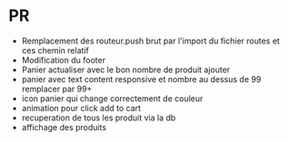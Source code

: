 # PR
- Remplacement des routeur.push brut par l'import du fichier routes et ces chemin relatif
- Modification du footer
- Panier actualiser avec le bon nombre de produit ajouter
- panier avec text content responsive et nombre au dessus de 99 remplacer par 99+
- icon panier qui change correctement de couleur
- animation pour click add to cart
- recuperation de tous les produit via la db
- affichage des produits
